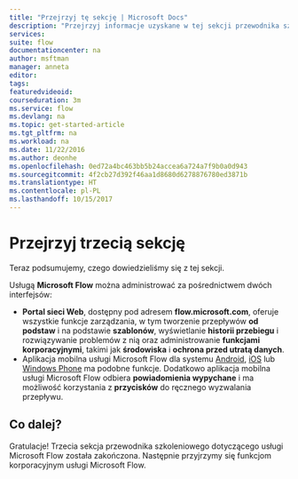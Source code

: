 ```yaml
---
title: "Przejrzyj tę sekcję | Microsoft Docs"
description: "Przejrzyj informacje uzyskane w tej sekcji przewodnika szkoleniowego usługi Microsoft Flow."
services: 
suite: flow
documentationcenter: na
author: msftman
manager: anneta
editor: 
tags: 
featuredvideoid: 
courseduration: 3m
ms.service: flow
ms.devlang: na
ms.topic: get-started-article
ms.tgt_pltfrm: na
ms.workload: na
ms.date: 11/22/2016
ms.author: deonhe
ms.openlocfilehash: 0ed72a4bc463bb5b24accea6a724a7f9b0a0d943
ms.sourcegitcommit: 4f2cb27d392f46aa1d8680d6278876780ed3871b
ms.translationtype: HT
ms.contentlocale: pl-PL
ms.lasthandoff: 10/15/2017
---
```

# <a name="review-the-third-section"></a>Przejrzyj trzecią sekcję
Teraz podsumujemy, czego dowiedzieliśmy się z tej sekcji.

Usługą **Microsoft Flow** można administrować za pośrednictwem dwóch interfejsów: 

* **Portal sieci Web**, dostępny pod adresem **flow.microsoft.com**, oferuje wszystkie funkcje zarządzania, w tym tworzenie przepływów **od podstaw** i na podstawie **szablonów**, wyświetlanie **historii przebiegu** i rozwiązywanie problemów z nią oraz administrowanie **funkcjami korporacyjnymi**, takimi jak **środowiska** i **ochrona przed utratą danych**.
* Aplikacja mobilna usługi Microsoft Flow dla systemu [Android](https://aka.ms/flowmobiledocsandroid), [iOS](https://aka.ms/flowmobiledocsios) lub [Windows Phone](https://aka.ms/flowmobilewindows) ma podobne funkcje. Dodatkowo aplikacja mobilna usługi Microsoft Flow odbiera **powiadomienia wypychane** i ma możliwość korzystania z **przycisków** do ręcznego wyzwalania przepływu.

## <a name="whats-next"></a>Co dalej?
Gratulacje! Trzecia sekcja przewodnika szkoleniowego dotyczącego usługi Microsoft Flow została zakończona. Następnie przyjrzymy się funkcjom korporacyjnym usługi Microsoft Flow.

